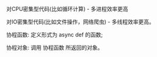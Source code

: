 对CPU密集型代码(比如循环计算) - 多进程效率更高

对IO密集型代码(比如文件操作，网络爬虫) - 多线程效率更高。

协程函数: 定义形式为 async def 的函数;

协程对象: 调用 协程函数 所返回的对象。

